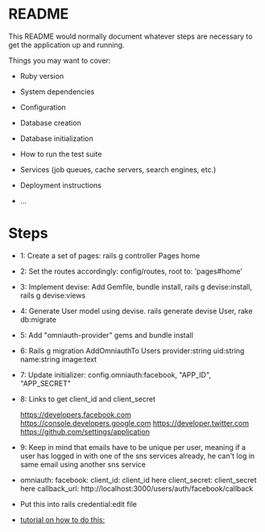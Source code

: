 # README

This README would normally document whatever steps are necessary to get the
application up and running.

Things you may want to cover:

* Ruby version

* System dependencies

* Configuration

* Database creation

* Database initialization

* How to run the test suite

* Services (job queues, cache servers, search engines, etc.)

* Deployment instructions

* ...

# Steps

* 1: Create a set of pages: rails g controller Pages home

* 2: Set the routes accordingly: config/routes, root to: 'pages#home'

* 3: Implement devise: Add Gemfile, bundle install, rails g devise:install, rails g devise:views

* 4: Generate User model using devise. rails generate devise User, rake db:migrate

* 5: Add "omniauth-provider" gems and bundle install

* 6: Rails g migration AddOmniauthTo Users provider:string uid:string name:string image:text

* 7: Update initializer: config.omniauth:facebook, "APP_ID", "APP_SECRET"

* 8: Links to get client_id and client_secret

     https://developers.facebook.com
     https://console.developers.google.com
     https://developer.twitter.com
     https://github.com/settings/application

* 9: Keep in mind that emails have to be unique per user, meaning if a user has logged in with one of the sns services already, he can't log in same email using another sns service

* omniauth:
  facebook:
    client_id: client_id here
    client_secret: client_secret here
    callback_url: http://localhost:3000/users/auth/facebook/callback

* Put this into rails credential:edit file

* [tutorial on how to do this:](https://www.engineyard.com/blog/rails-encrypted-credentials-on-rails-5.2)
